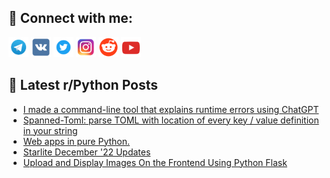 ## 🔎 Connect with me:
[<img src="https://github.com/bullbesh/bullbesh/blob/main/images/Telegram.png" width="32" height="32" />](https://t.me/bullbesh)
[<img src="https://github.com/bullbesh/bullbesh/blob/main/images/VK.png" width="32" height="32" />](https://vk.com/bullbesh)
[<img src="https://github.com/bullbesh/bullbesh/blob/main/images/Twitter.png" width="32" height="32" />](https://twitter.com/bullbesh1)
[<img src="https://github.com/bullbesh/bullbesh/blob/main/images/Instagram.png" width="32" height="32" />](https://www.instagram.com/bullbesh)
[<img src="https://github.com/bullbesh/bullbesh/blob/main/images/Reddit.png" width="32" height="32" />](https://www.reddit.com/user/bullbesh)
[<img src="https://github.com/bullbesh/bullbesh/blob/main/images/YouTube.png" width="32" height="32" />](https://www.youtube.com/channel/UCtfjRs6uzgq5mfm8S06WTcg)

## 📕 Latest r/Python Posts
<!-- BLOG-POST-LIST:START -->
- [I made a command-line tool that explains runtime errors using ChatGPT](https://www.reddit.com/r/Python/comments/zit2mr/i_made_a_commandline_tool_that_explains_runtime/)
- [Spanned-Toml: parse TOML with location of every key / value definition in your string](https://www.reddit.com/r/Python/comments/zisqwx/spannedtoml_parse_toml_with_location_of_every_key/)
- [Web apps in pure Python.](https://www.reddit.com/r/Python/comments/zis5d2/web_apps_in_pure_python/)
- [Starlite December &#39;22 Updates](https://www.reddit.com/r/Python/comments/zirwqr/starlite_december_22_updates/)
- [Upload and Display Images On the Frontend Using Python Flask](https://www.reddit.com/r/Python/comments/zipgf7/upload_and_display_images_on_the_frontend_using/)
<!-- BLOG-POST-LIST:END -->
